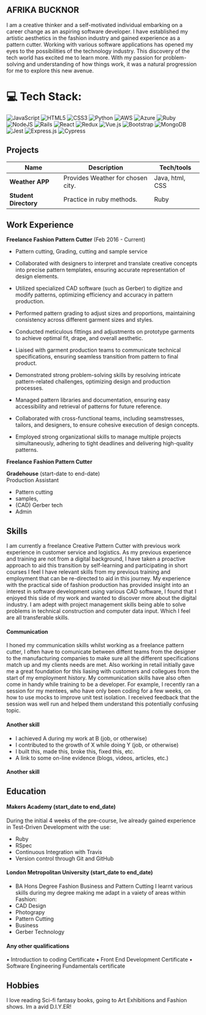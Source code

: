 ## AFRIKA BUCKNOR

I am a creative thinker and a self-motivated individual embarking on a career change as an aspiring software developer. I have established my artistic aesthetics in the fashion industry and gained experience as a pattern cutter. Working with various software applications has opened my eyes to the possibilities of the technology industry. This discovery of the tech world has excited me to learn more. With my passion for problem-solving and understanding of how things work, it was a natural progression for me to explore this new avenue.

# 💻 Tech Stack:
![JavaScript](https://img.shields.io/badge/javascript-%23323330.svg?style=for-the-badge&logo=javascript&logoColor=%23F7DF1E) ![HTML5](https://img.shields.io/badge/html5-%23E34F26.svg?style=for-the-badge&logo=html5&logoColor=white) ![CSS3](https://img.shields.io/badge/css3-%231572B6.svg?style=for-the-badge&logo=css3&logoColor=white) ![Python](https://img.shields.io/badge/python-3670A0?style=for-the-badge&logo=python&logoColor=ffdd54) ![AWS](https://img.shields.io/badge/AWS-%23FF9900.svg?style=for-the-badge&logo=amazon-aws&logoColor=white) ![Azure](https://img.shields.io/badge/azure-%230072C6.svg?style=for-the-badge&logo=azure-devops&logoColor=white) ![Ruby](https://img.shields.io/badge/ruby-%23CC342D.svg?style=for-the-badge&logo=ruby&logoColor=white) ![NodeJS](https://img.shields.io/badge/node.js-6DA55F?style=for-the-badge&logo=node.js&logoColor=white) ![Rails](https://img.shields.io/badge/rails-%23CC0000.svg?style=for-the-badge&logo=ruby-on-rails&logoColor=white) ![React](https://img.shields.io/badge/react-%2320232a.svg?style=for-the-badge&logo=react&logoColor=%2361DAFB) ![Redux](https://img.shields.io/badge/redux-%23593d88.svg?style=for-the-badge&logo=redux&logoColor=white) ![Vue.js](https://img.shields.io/badge/vuejs-%2335495e.svg?style=for-the-badge&logo=vuedotjs&logoColor=%234FC08D) ![Bootstrap](https://img.shields.io/badge/bootstrap-%23563D7C.svg?style=for-the-badge&logo=bootstrap&logoColor=white) ![MongoDB](https://img.shields.io/badge/mongodb-%2347A248.svg?style=for-the-badge&logo=mongodb&logoColor=white) ![Jest](https://img.shields.io/badge/jest-%23C21325.svg?style=for-the-badge&logo=jest&logoColor=white) ![Express.js](https://img.shields.io/badge/express.js-%23404d59.svg?style=for-the-badge&logo=express&logoColor=white) ![Cypress](https://img.shields.io/badge/cypress-%23172F2E.svg?style=for-the-badge&logo=cypress&logoColor=white)


## Projects

| Name                         | Description                             | Tech/tools        |
| ---------------------------- | -----------------                       | ----------------- |
| **Weather APP**              | Provides Weather  for chosen city.      | Java, html, CSS |
| **Student Directory**        | Practice in ruby methods.               | Ruby

## Work Experience

**Freelance Fashion Pattern Cutter** (Feb 2016 - Current)  

-   Pattern cutting, Grading, cutting and sample service

-   Collaborated with designers to interpret and translate creative concepts into precise pattern templates, ensuring accurate representation of design elements.

-   Utilized specialized CAD software (such as Gerber) to digitize and modify patterns, optimizing efficiency and accuracy in pattern production.

-   Performed pattern grading to adjust sizes and proportions, maintaining consistency across different garment sizes and styles.

-   Conducted meticulous fittings and adjustments on prototype garments to achieve optimal fit, drape, and overall aesthetic.

-   Liaised with garment production teams to communicate technical specifications, ensuring seamless transition from pattern to final product.

-   Demonstrated strong problem-solving skills by resolving intricate pattern-related challenges, optimizing design and production processes.

-   Managed pattern libraries and documentation, ensuring easy accessibility and retrieval of patterns for future reference.

-   Collaborated with cross-functional teams, including seamstresses, tailors, and designers, to ensure cohesive execution of design concepts.

-   Employed strong organizational skills to manage multiple projects simultaneously, adhering to tight deadlines and delivering high-quality patterns.

**Freelance Fashion Pattern Cutter**

**Gradehouse** (start-date to end-date)  
Production Assistant

- Pattern cutting
- samples,
- (CAD) Gerber tech
- Admin

## Skills
I am currently a freelance Creative Pattern Cutter with previous work experience in customer service and logistics. As my previous experience and training are not from a digital background, I have taken a proactive approach to aid this transition by self-learning and participating in short courses I feel I have relevant skills from my previous training and employment that can be re-directed to aid in this journey.  My experience with the practical side of fashion production has provided insight into an interest in software development using various CAD software, I found that I enjoyed this side of my work and wanted to discover more about the digital industry.
  I am adept with project management skills being able to solve problems in technical construction and computer data input. Which I feel are all transferable skills.


#### Communication
I honed my communication skills whilst working as a freelance pattern cutter, I often have to comunicate between diffent teams from the designer to the manufacturing companies to make sure all the different specifications match up and my clients needs are met. Also working in retail initially gave me a great foundation for this liasing with customers and collegues from the start of my employment history.
   My communication skills have also often come in handy while training to be a developer. For example, I recently ran a session for my mentees, who have only been coding for a few weeks, on how to use mocks to improve unit test isolation. I received feedback that the session was well run and helped them understand this potentially confusing topic.

#### Another skill

- I achieved A during my work at B (job, or otherwise)
- I contributed to the growth of X while doing Y (job, or otherwise)
- I built this, made this, broke this, fixed this, etc.
- A link to some on-line evidence (blogs, videos, articles, etc.)

#### Another skill


## Education

#### Makers Academy (start_date to end_date)

During the initial 4 weeks of the pre-course, Ive already gained experience in Test-Driven Development with the use:

- Ruby
- RSpec 
- Continuous Integration with Travis
- Version control through Git and GitHub

#### London Metropolitan University (start_date to end_date)

- BA Hons Degree Fashion Business and Pattern Cutting 
I learnt various skills during my degree making me adapt in a vaiety of areas within Fashion:
- CAD Design
- Photograpy
- Pattern Cutting
- Business
- Gerber Technology

#### Any other qualifications

•	Introduction to coding Certificate
•	Front End Development Certificate
•	Software Engineering Fundamentals certificate

## Hobbies

I love reading Sci-fi fantasy books, going to Art Exhibitions and Fashion shows. Im a avid D.I.Y.ER!
